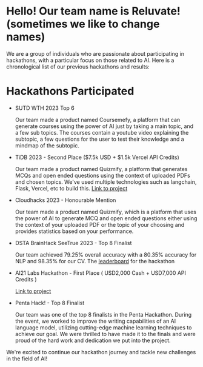 <h1>Hello! Our team name is Reluvate! (sometimes we like to change names) </h1>
	<p>We are a group of individuals who are passionate about participating in hackathons, with a particular focus on those related to AI. Here is a chronological list of our previous hackathons and results:</p>
	<h1> Hackathons Participated </h1>
	<ul>
	<li>SUTD WTH 2023 Top 6</li>
	<p>Our team made a product named Coursemefy, a platform that can generate courses using the power of AI just by taking a main topic, and a few sub topics. The courses contain a youtube video explaining the subtopic, a few questions for the user to test their knowledge and a mindmap of the subtopic.</p>
	<li>TiDB 2023 - Second Place ($7.5k USD + $1.5k Vercel API Credits)</li>
	<p>Our team made a product named Quizmify, a platform that generates MCQs and open ended questions using the context of uploaded PDFs and chosen topics. We've used multiple technologies such as langchain, Flask, Vercel, etc to build this. <a href='https://devpost.com/software/quizmefy'>Link to project</a></p>
	<li>Cloudhacks 2023 - Honourable Mention</li>
		<p>Our team made a product named Quizmify, which is a platform that uses the power of AI to generate MCQ and open ended questions either using the context of your uploaded PDF or the topic of your choosing and provides statistics based on your performance.</p>
		<li>DSTA BrainHack SeeTrue 2023 - Top 8 Finalist</li>
		<p>Our team achieved 79.25% overall accuracy with a 80.35% accuracy for NLP and 98.35% for our CV. The <a href=https://tinyurl.com/seetrue2023leaderboard>leaderboard</a> for the hackathon</p>
   <li>AI21 Labs Hackathon - First Place ( USD2,000 Cash + USD7,000 API Credits )</li>
	<p>
		<a href='https://github.com/reluvate/catch-me-up'>Link to project</a>
	</p>
		<li>Penta Hack! - Top 8 Finalist</li>
			<p>Our team was one of the top 8 finalists in the Penta Hackathon. During the event, we worked to improve the writing capabilities of an AI language model, utilizing cutting-edge machine learning techniques to achieve our goal. We were thrilled to have made it to the finals and were proud of the hard work and dedication we put into the project.</p>
	</ul>
	<p>We're excited to continue our hackathon journey and tackle new challenges in the field of AI!</p>
